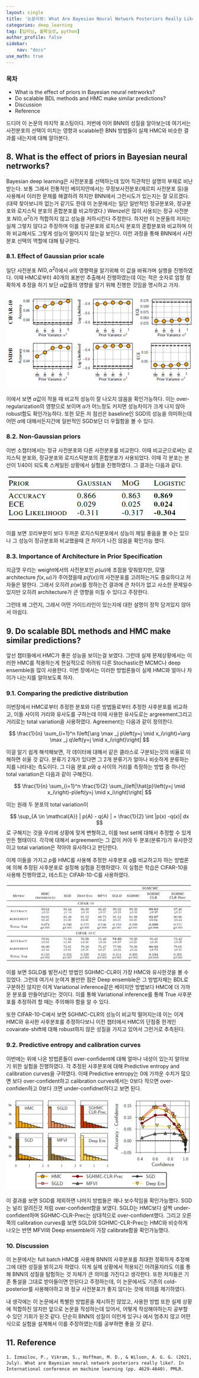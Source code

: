 ```yaml
---
layout: single
title: '논문리뷰: What Are Bayesian Neural Network Posteriors Really Like - 3?'
categories: deep_learning
tag: [딥러닝, 불확실성, python]
author_profile: false
sidebar:
    nav: "docs"
use_math: true
---
```



### 목차

- What is the effect of priors in Bayesian neural netrworks?
- Do scalable BDL methods and HMC make similar predictions?
- Discussion
- Reference

드디어 이 논문의 마지막 포스팅이다. 저번에 이어 BNN의 성질을 알아보는데 여기서는 사전분포의 선택이 미치는 영향과 scalable한 BNN 방법들이 실제 HMC와 비슷한 결과를 내는지에 대해 알아본다.



## 8. What is the effect of priors in Bayesian neural netrworks?

Bayesian deep learning은 사전분포를 선택하는데 있어 직관적인 설명의 부재로 비난받는다. 보통 그래서 전통적인 베이지안에서는 무정보사전분포(제르피 사전분포 등)을 사용해서 이러한 문제를 해결하려 하지만 BNN에서 그런시도가 있는지는 잘 모르겠다. (대략 찾아보니까 없는거 같기도 한데 이 논문에서는 일단 일반적인 정규분포와, 정규분포와 로지스틱 분포의 혼합분포를 비교하였다.) Wenzel은 많이 사용되는 정규 사전분포 $N(0, \alpha^{2} I)$가 적합하지 않고 성능을 저하시킨다 주정한다. 하지만 이 논문들의 저자는 실제 그렇지 않다고 주장하며 이를 정규분포와 로지스틱 분포의 혼합분포와 비교하며 이와 비교해서도 그렇게 성능이 떨어지지 않는걸 보인다. 이런 과정을 통해 BNN에서 사전분포 선택의 역할에 대해 탐구한다.

### 8.1. Effect of Gaussian prior scale

일단 사전분포 $N(0, \alpha^{2} I)$에서 $\alpha$의 영향력을 알기위해 이 값을 바꿔가며 실행을 진행하였다. 이때 HMC로부터 40개의 표본만 추출해서 진행하였는데 이는 적은 숫자로 엄청 정확하게 추정을 하기 보단 $\alpha$값들의 영향을 알기 위해 진행한 것임을 명시하고 가자.

![png](/images/What_bnn_files/bnn12.png)


이에서 보면 $\alpha$값이 작을 때 비교적 성능이 잘 나오지 않음을 확인가능하다. 이는 over-regularization의 영향으로 보이며 $\alpha$가 어느정도 커지면 성능차이가 크게 나지 않아 robust함도 확인가능하다. 또한 모든 저 점선은 baseline인 SGD의 성능을 의미하는데 어떤 $\alpha$에 대해서든지간에 일반적인 SGD보단 더 우월함을 볼 수 있다.

### 8.2. Non-Gaussian priors

이번 소챕터에서는 정규 사전분포와 다른 사전분포를 비교한다. 이때 비교군으로써는 로지스틱 분포와, 정규분포와 로지스틱분포의 혼합분포가 사용되었다. 이때 각 분포는 분산이 1/40이 되도록 스케일된 상황에서 실험을 진행하였다. 그 결과는 다음과 같다.

![png](/images/What_bnn_files/bnn13.png)

이를 보면 꼬리부분이 보다 두꺼운 로지스틱분포에서 성능이 제일 좋음을 볼 수는 있으나 그 성능이 정규분포와 비교했을때 큰 차이가 나진 않음을 확인가능 했다.

### 8.3. Importance of Architecture in Prior Specification

지금껏 우리는 weight에서의 사전분포인 $p(\omega)$에 초점을 맞춰왔지만, 모델 architecture $f(x,\omega)$가 주어졌을때 $p(f(x))$의 사전분포를 고려하는거도 중요하다고 저자들은 말한다. 그래서 오히려 $p(w)$를 정하는건 결과에 큰 차이가 없고 사소한 문제일수 있지만 오히려 architecture가 큰 영향을 미칠 수 있다고 주장한다.

그런데 왜 그런지, 그래서 어떤 가이드라인이 있는지에 대한 설명이 정작 담겨있지 않아서 아쉽다.

## 9. Do scalable BDL methods and HMC make similar predictions?

앞선 챕터들에서 HMC가 좋은 성능을 보이는걸 보였다. 그런데 실제 문제상황에서는 이러한 HMC를 적용하는게 현실적으로 어려워 다른 Stochastic한 MCMC나 deep ensemble을 많이 사용한다. 이번 장에서는 이러한 방법론들이 실제 HMC와 얼마나 차이가 나는지를 알아보도록 하자.

### 9.1. Comparing the predictive distribution

이번장에서 HMC로부터 추정한 분포와 다른 방법들로부터 추정한 사후분포를 비교하고, 이들 사이의 거리와 유사도를 구하는데 이때 사용한 유사도로는 argreement그리고 거리로는 total variation을 사용하였다. Agreement는 다음과 같이 정의한다.

$$
\frac{1}{n} \sum_{i=1}^n I\left[\arg \max _j p\left(y=j \mid x_i\right)=\arg \max _j q\left(y=j \mid x_i\right)\right]
$$

이걸 알기 쉽게 해석해보면, 각 데이터에 대해서 같은 클라스로 구분되는것의 비율로 이해하면 쉬울 것 같다. 분류기 2개가 있다면 그 2개 분류기가 얼마나 비슷하게 분류하는지를 나타내는 측도이다. 그 다음 분포 $p$와 $q$ 사이의 거리를 측정하는 방법 중 하나인 total variation은 다음과 같이 구해진다.

$$
\frac{1}{n} \sum_{i=1}^n \frac{1}{2} \sum_j\left|\hat{p}\left(y=j \mid x_i\right)-p\left(y=j \mid x_i\right)\right| 
$$

이는 원래 두 분포의 total variation이

$$
\sup_{A \in \mathcal{A}} | p(A) - q(A) | = \frac{1}{2} \int |p(x) -q(x)| dx
$$
로 구해지는 것을 우리에 상황에 맞게 변형하고, 이를 test set에 대해서 추정할 수 있게 만든 형태이다. 각각에 대해서 argreement는 그 값이 커야 두 분포(분류기)가 유사한것이고 total variation은 작아야 유사하다고 판단한다.

이제 이들을 가지고 $p$를 HMC를 사용해 추정한 사후분포 $q$를 비교하고자 하는 방법론에 의해 추정된 사후분포로 설정해 실험을 진행하였다. 이 실험은 학습은 CIFAR-10을 사용해 진행하였고, 테스트는 CIFAR-10-C를 사용하였다.

![png](/images/What_bnn_files/bnn14.png)


이를 보면 SGLD를 발전시킨 방법인 SGHMC-CLR이 가장 HMC와 유사한것을 볼 수 있었다. 그런데 여기서 눈여겨 볼만한 점은 Deep ensemble은 그 방법자체는 BDL로 구분하진 않지만 이게 Variational inference같은 베이지안 방법보다 HMC에 더 가까운 분포를 만들어냈다는 것이다. 이를 통해 Variational inference를 통해 True 사후분포를 추정하려 할 때는 주의해야 함을 알 수 있다.

또한 CIFAR-10-C에서 보면 SGHMC-CLR의 성능이 비교적 떨어지는데 이는 이게 HMC와 유사한 사후분포를 추정하다보니 이전 챕터에서 HMC의 단점중 한개인 covairate-shift에 대해 robust하지 않은 성질을 가지고 있어서 그런거로 추측된다. 

### 9.2. Predictive entropy and calibration curves

이번에는 위에 나온 방법론들이 over-confident에 대해 얼마나 내성이 있는지 알아보기 위한 실험을 진행하였다. 각 추정된 사후분포에 대해 Predictive entropy and calibration curves을 구하였다. 이때 Predictive entropy는 0에 가까운 수치가 많으면 보다 over-confident하고 calibration curves에서는 0보다 작으면 over-confiden하고 0보다 크면 under-confidnet하다고 보면 된다.

![png](/images/What_bnn_files/bnn15.png)

이 결과를 보면 SGD를 제외하면 나머지 방법들은 꽤나 보수적임을 확인가능했다. SGD는 널리 알려진것 처럼 over-confident함을 보였다. SGLD는 HMC보다 살짝 under-confident하며 SGHMC-CLR-Prec는 상대적으로 over-confident했다. 그리고 오른쪽의 calibration curves를 보면 SGLD와 SGHMC-CLR-Prec는 HMC와 비슷하게 나오는 반면 MFVI와 Deep ensemble이 가장 calibrate함을 확인가능했다.

### 10. Discussion

이 논문에서는 full batch HMC를 사용해 BNN의 사후분포를 최대한 정확하게 추정해 그에 대한 성질을 밝히고자 하였다. 이게 실제 상황에서 적용되긴 어려울지라도 이를 통해 BNN의 성질을 탐험하는 것 자체가 큰 의미를 가진다고 생각한다. 또한 저자들은 기존 통설을 그대로 받아들이면 안된다고 주정하는데, 이 논문에서도 기존의 cold-posterior를 사용해야하고 와 정규 사전분포가 좋지 않다는 것에 의의를 제기하였다.

내 생각에는 이 논문에서 특별한 방법론을 제시하진 않았고, 사용한 방법 또한 실제 상황에 적합하진 않지만 앞으로 논문을 작성하는데 있어서, 어떻게 작성해야하는지 공부할 수 있던 기회가 된것 같다. 단순히 BNN의 성질이 이런게 있구나 에서 멈추지 않고 어떤식으로 실험을 설계해서 이를 주장하였는지를 공부하면 좋을 것 같다.

## 11. Reference

    1. Izmailov, P., Vikram, S., Hoffman, M. D., & Wilson, A. G. G. (2021, July). What are Bayesian neural network posteriors really like?. In International conference on machine learning (pp. 4629-4640). PMLR.
